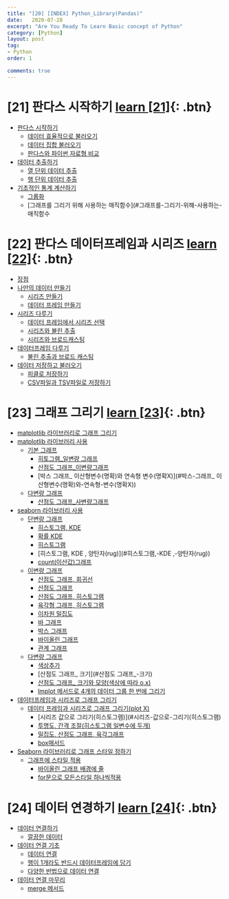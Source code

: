 ```yaml
---
title: "[20] [INDEX] Python_Library(Pandas)"
date:   2020-07-28
excerpt: "Are You Ready To Learn Basic concept of Python"
category: [Python]
layout: post
tag:
- Python
order: 1

comments: true
---
```




# [21] 판다스 시작하기 [learn [21]](https://yerimoh.github.io//PD1/){: .btn}

- [판다스 시작하기](#판다스-시작하기)
  * [데이터 효율적으로 불러오기](#데이터-효율적으로-불러오기)
  * [데이터 집합 불러오기](#데이터-집합-불러오기)
  * [판다스와 파이썬 자료형 비교](#판다스와-파이썬-자료형-비교)
- [데이터 추출하기](#데이터-추출하기)
  * [열 단위 데이터 추출](#열-단위-데이터-추출)
  * [행 단위 데이터 추출](#행-단위-데이터-추출)
- [기초적인 통계 계산하기](#기초적인-통계-계산하기)
  * [그룹화](#그룹화)
  * [그래프를 그리기 위해 사용하는 매직함수](#그래프를-그리기-위해-사용하는-매직함수



# [22] 판다스 데이터프레임과 시리즈  [learn [22]](https://yerimoh.github.io//PD2/){: .btn}

- [장점](#장점)
- [나만의 데이터 만들기](#나만의-데이터-만들기)
  * [시리즈 만들기](#시리즈-만들기)
  * [데이터 프레임 만들기](#데이터-프레임-만들기)
- [시리즈 다루기](#시리즈-다루기)
  * [데이터 프레임에서 시리즈 선택](#데이터-프레임에서-시리즈-선택)
  * [시리즈와 불린 추출](#시리즈와-불린-추출)
  * [시리즈와 브로드캐스팅](#시리즈와-브로드캐스팅)
- [데이터프레임 다루기](#데이터프레임-다루기)
  * [불린 추출과 브로드 캐스팅](#불린-추출과-브로드-캐스팅)
- [데이터 저장하고 불러오기](#데이터-저장하고-불러오기)
  * [피클로 저장하기](#피클로-저장하기)
  * [CSV파일과 TSV파일로 저장하기](#CSV파일과-TSV파일로-저장하기)


# [23] 그래프 그리기  [learn [23]](https://yerimoh.github.io//PD3/){: .btn}

- [matplotlib 라이브러리로 그래프 그리기](#matplotlib-라이브러리로-그래프-그리기)
- [matplotlib 라이브러리 사용](#matplotlib-라이브러리-사용)
  * [기본 그래프](#기본-그래프)
    + [히토그램_일변량 그래프](#히토그램_일변량-그래프)
    + [산점도 그래프_이변량그래프](#산점도-그래프_이변량그래프)
    + [박스 그래프_ 이산형변수(명확)와 연속형 변수(명확X)](#박스-그래프_ 이산형변수(명확)와-연속형-변수(명확X))
  * [다변량 그래프](#다변량-그래프)
    + [산점도 그래프_사변량그래프](#산점도-그래프_사변량그래프)
- [seaborn 라이브러리 사용](#seaborn-라이브러리-사용)
  * [단변량 그래프](#단변량-그래프)
    + [히스토그램, KDE](#히스토그램,-KDE)
    + [확률 KDE](#확률-KDE)
    + [히스토그램](#히스토그램)
    + [히스토그램, KDE , 양탄자(rug)](#히스토그램,-KDE ,-양탄자(rug))
    + [count(이산값)그래프](#count(이산값)그래프)
  * [이변량 그래프](#이변량-그래프)
    + [산점도 그래프, 회귀선](#산점도-그래프,-회귀선)
    + [산점도 그래프](#산점도-그래프)
    + [산점도 그래프, 히스토그램](#산점도-그래프,-히스토그램)
    + [육각형 그래프, 히스토그램](#육각형-그래프,-히스토그램)
    + [이차원 밀집도](#이차원-밀집도)
    + [바 그래프](#바-그래프)
    + [박스 그래프](#박스-그래프)
    + [바이올린 그래프](#바이올린-그래프)
    + [관계 그래프](#관계-그래프)
  * [다변량 그래프](#다변량-그래프)
    + [색상추가](#색상추가)
    + [산점도 그래프_ 크기](#산점도 그래프_-크기)
    + [산점도 그래프_ 크기와 모양(색상에 따라 o,x)](#산점도-그래프_-크기와-모양(색상에-따라-o,x))
    + [lmplot 메서드로 4개의 데이터 그룹 한 번에 그리기](#lmplot-메서드로-4개의-데이터-그룹-한-번에-그리기)
- [데이터프레임과 시리즈로 그래프 그리기](#데이터프레임과-시리즈로-그래프-그리기)
  * [데이터 프레임과 시리즈로 그래프 그리기(plot X)](#데이터-프레임과-시리즈로-그래프-그리기(plot-X))
    + [시리즈 값으로 그리기(히스토그램)](#시리즈-값으로-그리기(히스토그램)
    + [투명도, 간격 조절(히스토그램 일변수에 두개)](#투명도,-간격-조절(히스토그램-일변수에-두개))
    + [밀집도, 산점도 그래프, 육각그래프](#밀집도,-산점도-그래프,-육각그래프)
    + [box매서드](#box매서드)
- [Seaborn 라이브러리로 그래프 스타일 정하기](#seaborn-라이브러리로-그래프-스타일-정하기)
  * [그래프에 스타일 적용](#그래프에-스타일-적용)
    + [바이올린 그래프 배경에 줄](#바이올린-그래프-배경에-줄)
    + [for문으로 모든스타일 하나씩적용](#for문으로-모든스타일-하나씩적용)
  
  
  
 # [24] 데이터 연경하기  [learn [24]](https://yerimoh.github.io//PD4/){: .btn}
  
- [데이터 연결하기](#데이터-연결하기)
  * [깔끔한 데이터](#깔끔한-데이터)
- [데이터 연결 기초](#데이터-연결-기초)
  * [데이터 연결](#데이터-연결)
  * [행이 1개라도 반드시 데이터프레임에 담기](#행이-1개라도-반드시-데이터프레임에-담기)
  * [다양한 반법으로 데이터 연결](#다양한-반법으로-데이터-연결)
- [데이터 연결 마무리](#데이터-연결-마무리)
  * [merge 메서드](#merge-메서드)
